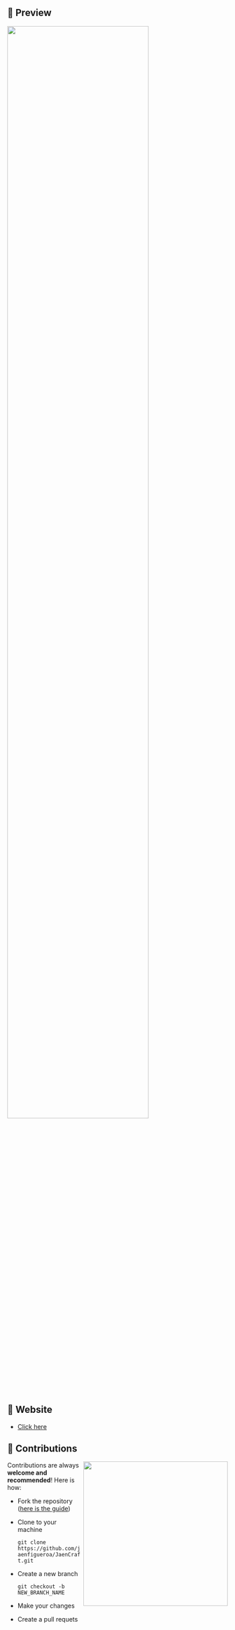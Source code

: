 ## 📌 Preview

<div >
  <img src="./assets/preview.gif" align="center" style="width: 80%" />
</div>

## 📌 Website

- [Click here](https://jaenfigueroa.github.io/JaenCraft/)


## 📌 Contributions
<img align='right' src="https://octodex.github.com/images/forktocat.jpg" width="330">


Contributions are always **welcome and recommended**! Here is how:
- Fork the repository ([here is the guide](https://docs.github.com/es/get-started/quickstart/fork-a-repo))
- Clone to your machine 

  `git clone https://github.com/jaenfigueroa/JaenCraft.git`
  
- Create a new branch

  `git checkout -b NEW_BRANCH_NAME`

- Make your changes
- Create a pull requets
